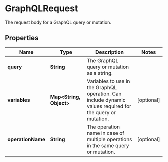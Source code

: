 

# GraphQLRequest

The request body for a GraphQL query or mutation.

## Properties

| Name | Type | Description | Notes |
|------------ | ------------- | ------------- | -------------|
|**query** | **String** | The GraphQL query or mutation as a string. |  |
|**variables** | **Map&lt;String, Object&gt;** | Variables to use in the GraphQL operation. Can include dynamic values required for the query or mutation. |  [optional] |
|**operationName** | **String** | The operation name in case of multiple operations in the same query or mutation. |  [optional] |



